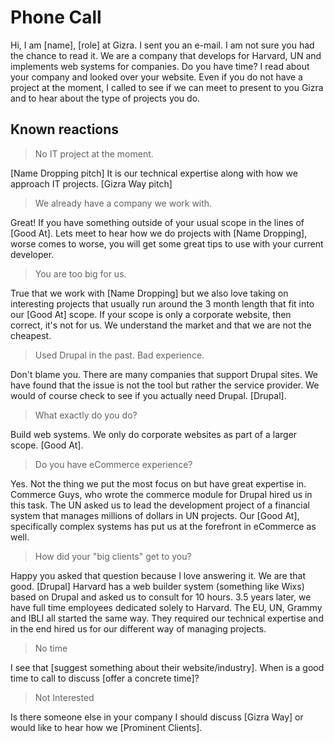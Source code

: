 # Phone Call
Hi, I am [name], [role] at Gizra. I sent you an e-mail. I am not sure you had the chance to read it. We are a company that develops for Harvard, UN and implements web systems for companies. Do you have time?  I read about your company and looked over your website.  Even if you do not have a project at the moment, I called to see if we can meet to present to you Gizra and to hear about the type of projects you do.

## Known reactions

> No IT project at the moment.

[Name Dropping pitch] It is our technical expertise along with how we approach IT projects. [Gizra Way pitch]

> We already have a company we work with.

Great! If you have something outside of your usual scope in the lines of [Good At]. Lets meet to hear how we do projects with [Name Dropping], worse comes to worse, you will get some great tips to use with your current developer.

> You are too big for us.

True that we work with [Name Dropping] but we also love taking on interesting projects that usually run around the 3 month length that fit into our [Good At] scope. If your scope is only a corporate website, then correct, it's not for us. We understand the market and that we are not the cheapest. 

>Used Drupal in the past. Bad experience.

Don't blame you. There are many companies that support Drupal sites. We have found that the issue is not the tool but rather the service provider. We would of course check to see if you actually need Drupal. [Drupal]. 

> What exactly do you do?

Build web systems. We only do corporate websites as part of a larger scope. [Good At].

> Do you have eCommerce experience?

Yes. Not the thing we put the most focus on but have great expertise in. Commerce Guys, who wrote the commerce module for Drupal hired us in this task. The UN asked us to lead the development project of a financial system that manages millions of dollars in UN projects. Our [Good At], specifically complex systems has put us at the forefront in eCommerce as well. 

> How did your "big clients" get to you?

Happy you asked that question because I love answering it. We are that good. [Drupal] Harvard has a web builder system (something like Wixs) based on Drupal and asked us to consult for 10 hours. 3.5 years later, we have full time employees dedicated solely to Harvard. The EU, UN, Grammy and IBLI all started the same way. They required our technical expertise and in the end hired us for our different way of managing projects.

> No time

I see that [suggest something about their website/industry]. When is a good time to call to discuss [offer a concrete time]?

> Not Interested

Is there someone else in your company I should discuss [Gizra Way] or would like to hear how we [Prominent Clients].
